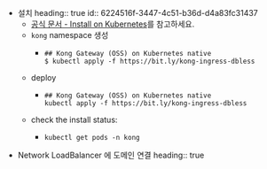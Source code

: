 - 설치
  heading:: true
  id:: 6224516f-3447-4c51-b36d-d4a83fc31437
	- [공식 문서 - Install on Kubernetes](https://docs.konghq.com/gateway/2.8.x/install-and-run/kubernetes/)를 참고하세요.
	- `kong` namespace 생성
		- ```
		  ## Kong Gateway (OSS) on Kubernetes native
		  $ kubectl apply -f https://bit.ly/kong-ingress-dbless
		  ```
	- deploy
		- ```
		  ## Kong Gateway (OSS) on Kubernetes native
		  kubectl apply -f https://bit.ly/kong-ingress-dbless
		  ```
	- check the install status:
		- ```
		  kubectl get pods -n kong
		  ```
- Network LoadBalancer 에 도메인 연결
  heading:: true